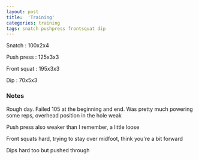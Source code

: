 ```yaml
---
layout: post
title:  'Training'
categories: training
tags: snatch pushpress frontsquat dip
---
```


Snatch :   100x2x4

Push press  : 125x3x3

Front squat   :   195x3x3

Dip      :   70x5x3

### Notes

Rough day. Failed 105 at the beginning and end. Was pretty much powering some reps, overhead position in the hole weak

Push press also weaker than I remember, a little loose

Front squats hard, trying to stay over midfoot, think you're a bit forward

Dips hard too but pushed through
